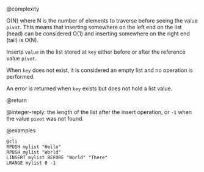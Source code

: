 @complexity

O(N) where N is the number of elements to traverse before seeing the value
`pivot`. This means that inserting somewhere on the left end on the list (head)
can be considered O(1) and inserting somewhere on the right end (tail) is O(N).

Inserts `value` in the list stored at `key` either before or after the
reference value `pivot`.

When `key` does not exist, it is considered an empty list and no operation is
performed.

An error is returned when `key` exists but does not hold a list value.

@return

@integer-reply: the length of the list after the insert operation, or `-1` when
the value `pivot` was not found.

@examples

    @cli
    RPUSH mylist "Hello"
    RPUSH mylist "World"
    LINSERT mylist BEFORE "World" "There"
    LRANGE mylist 0 -1


